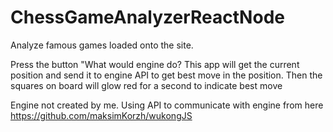 # ChessGameAnalyzerReactNode
Analyze famous games loaded onto the site.

Press the button "What would engine do? 
This app will get the current position and send it to engine API to get best move in the position.
Then the squares on board will glow red for a second to indicate best move





Engine not created by me. Using API to communicate with engine from here https://github.com/maksimKorzh/wukongJS




